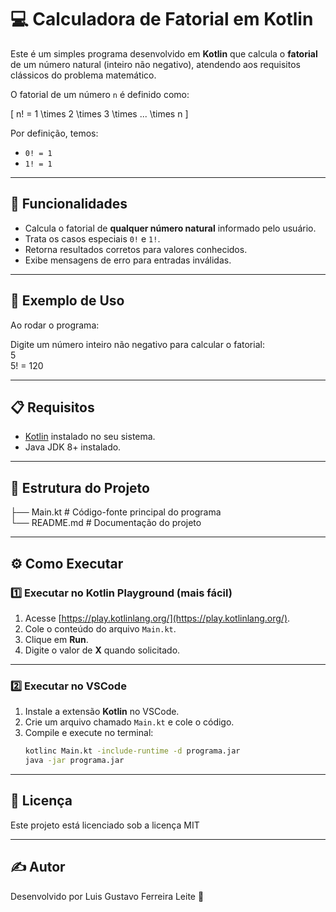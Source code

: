 # 💻 Calculadora de Fatorial em Kotlin

Este é um simples programa desenvolvido em **Kotlin** que calcula o **fatorial** de um número natural (inteiro não negativo), atendendo aos requisitos clássicos do problema matemático.  

O fatorial de um número `n` é definido como:

\[
n! = 1 \times 2 \times 3 \times ... \times n
\]

Por definição, temos:
- `0! = 1`
- `1! = 1`

---

## 🚀 Funcionalidades

- Calcula o fatorial de **qualquer número natural** informado pelo usuário.
- Trata os casos especiais `0!` e `1!`.
- Retorna resultados corretos para valores conhecidos.
- Exibe mensagens de erro para entradas inválidas.

---

## 📌 Exemplo de Uso

Ao rodar o programa:

Digite um número inteiro não negativo para calcular o fatorial:  
5  
5! = 120

---

## 📋 Requisitos

- [Kotlin](https://kotlinlang.org/) instalado no seu sistema.
- Java JDK 8+ instalado.

---

## 📂 Estrutura do Projeto


├── Main.kt    # Código-fonte principal do programa                                                                                                                                                
        └── README.md     # Documentação do projeto

---

## ⚙️ Como Executar

### 1️⃣ Executar no Kotlin Playground (mais fácil)
1. Acesse [https://play.kotlinlang.org/](https://play.kotlinlang.org/).
2. Cole o conteúdo do arquivo `Main.kt`.
3. Clique em **Run**.
4. Digite o valor de **X** quando solicitado.

---

### 2️⃣ Executar no VSCode
1. Instale a extensão **Kotlin** no VSCode.
2. Crie um arquivo chamado `Main.kt` e cole o código.
3. Compile e execute no terminal:
   ```bash
   kotlinc Main.kt -include-runtime -d programa.jar
   java -jar programa.jar

---

## 📜 Licença
Este projeto está licenciado sob a licença MIT

---

## ✍ Autor
Desenvolvido por Luis Gustavo Ferreira Leite  🚀
